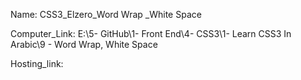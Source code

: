 
Name: CSS3_Elzero_Word Wrap _White Space

Computer_Link: E:\5- GitHub\1- Front End\4- CSS3\1- Learn CSS3 In Arabic\9 - Word Wrap, White Space

Hosting_link:

